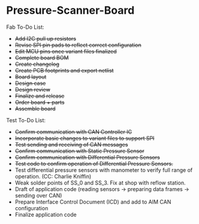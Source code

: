 # Pressure-Scanner-Board

Fab To-Do List:
- ~~Add I2C pull up resistors~~
- ~~Revise SPI pin pads to reflect correct configuration~~
- ~~Edit MCU pins once variant files finalized~~
- ~~Complete board BOM~~
- ~~Create changelog~~
- ~~Create PCB footprints and export netlist~~
- ~~Board layout~~
- ~~Design case~~
- ~~Design review~~
- ~~Finalize and release~~
- ~~Order board + parts~~
- ~~Assemble board~~

Test To-Do List:
- ~~Confirm communication with CAN Controller IC~~
- ~~Incorporate basic changes to variant files to support SPI~~
- ~~Test sending and receiving of CAN messages~~
- ~~Confirm communication with Static Pressure Sensor~~
- ~~Confirm communication with Differential Pressure Sensors~~
- ~~Test code to confirm operation of Differential Pressure Sensors.~~
- Test differential pressure sensors with manometer to verify full range of operation. (CC: Charlie Kniffin)
- Weak solder points of SS_0 and SS_3. Fix at shop with reflow station.
- Draft of application code (reading sensors -> preparing data frames -> sending over CAN)
- Prepare Interface Control Document (ICD) and add to AIM CAN configuration
- Finalize application code